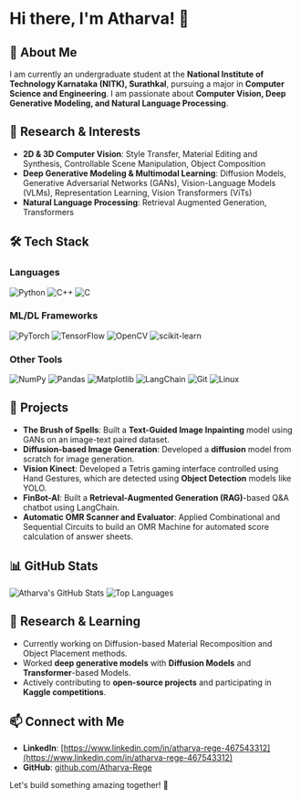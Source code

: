 # Hi there, I'm Atharva! 👋

## 🚀 About Me
I am currently an undergraduate student at the **National Institute of Technology Karnataka (NITK), Surathkal**, pursuing a major in **Computer Science and Engineering**. I am passionate about **Computer Vision, Deep Generative Modeling, and Natural Language Processing**.

## 🔬 Research & Interests
- **2D & 3D Computer Vision**: Style Transfer, Material Editing and Synthesis, Controllable Scene Manipulation, Object Composition
- **Deep Generative Modeling & Multimodal Learning**: Diffusion Models, Generative Adversarial Networks (GANs), Vision-Language Models (VLMs), Representation Learning, Vision Transformers (ViTs)
- **Natural Language Processing**: Retrieval Augmented Generation, Transformers

  
## 🛠️ Tech Stack
### Languages
![Python](https://img.shields.io/badge/Python-3776AB?style=for-the-badge&logo=python&logoColor=white)
![C++](https://img.shields.io/badge/C++-00599C?style=for-the-badge&logo=c%2B%2B&logoColor=white)
![C](https://img.shields.io/badge/C-00599C?style=for-the-badge&logo=c&logoColor=white)

### ML/DL Frameworks
![PyTorch](https://img.shields.io/badge/PyTorch-EE4C2C?style=for-the-badge&logo=pytorch&logoColor=white)
![TensorFlow](https://img.shields.io/badge/TensorFlow-FF6F00?style=for-the-badge&logo=tensorflow&logoColor=white)
![OpenCV](https://img.shields.io/badge/OpenCV-5C3EE8?style=for-the-badge&logo=opencv&logoColor=white)
![scikit-learn](https://img.shields.io/badge/scikit--learn-F7931E?style=for-the-badge&logo=scikitlearn&logoColor=white)

### Other Tools
![NumPy](https://img.shields.io/badge/NumPy-013243?style=for-the-badge&logo=numpy&logoColor=white)
![Pandas](https://img.shields.io/badge/Pandas-150458?style=for-the-badge&logo=pandas&logoColor=white)
![Matplotlib](https://img.shields.io/badge/Matplotlib-11557C?style=for-the-badge&logo=matplotlib&logoColor=white)
![LangChain](https://img.shields.io/badge/LangChain-00599C?style=for-the-badge)
![Git](https://img.shields.io/badge/Git-F05032?style=for-the-badge&logo=git&logoColor=white)
![Linux](https://img.shields.io/badge/Linux-FCC624?style=for-the-badge&logo=linux&logoColor=black)

## 🌟 Projects
- **The Brush of Spells**: Built a **Text-Guided Image Inpainting** model using GANs on an image-text paired dataset.
- **Diffusion-based Image Generation**: Developed a **diffusion** model from scratch for image generation.
- **Vision Kinect**: Developed a Tetris gaming interface controlled using Hand Gestures, which are detected using **Object Detection** models like YOLO.
- **FinBot-AI**: Built a **Retrieval-Augmented Generation (RAG)**-based Q&A chatbot using LangChain.
- **Automatic OMR Scanner and Evaluator**: Applied Combinational and Sequential Circuits to build an OMR Machine for automated score calculation of answer sheets.


## 📊 GitHub Stats
![Atharva's GitHub Stats](https://github-readme-stats.vercel.app/api?username=Atharva-Rege&show_icons=true&theme=radical&t=12345)
![Top Languages](https://github-readme-stats.vercel.app/api/top-langs/?username=Atharva-Rege&layout=compact&theme=radical&t=12345)

## 📜 Research & Learning
- Currently working on Diffusion-based Material Recomposition and Object Placement methods.
- Worked **deep generative models** with **Diffusion Models** and **Transformer**-based Models.
- Actively contributing to **open-source projects** and participating in **Kaggle competitions**.

## 📫 Connect with Me
- **LinkedIn**: [https://www.linkedin.com/in/atharva-rege-467543312](https://www.linkedin.com/in/atharva-rege-467543312)
- **GitHub**: [github.com/Atharva-Rege](github.com/Atharva-Rege)

Let's build something amazing together! 🚀

